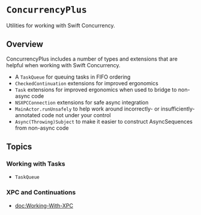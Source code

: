 # ``ConcurrencyPlus``

Utilities for working with Swift Concurrency.

## Overview

ConcurrencyPlus includes a number of types and extensions that are helpful when working with Swift Concurrency.

- A ``TaskQueue`` for queuing tasks in FIFO ordering
- `CheckedContinuation` extensions for improved ergonomics
- `Task` extensions for improved ergonomics when used to bridge to non-async code
- `NSXPCConnection` extensions for safe async integration
- `MainActor.runUnsafely` to help work around incorrectly- or insufficiently-annotated code not under your control
- `Async(Throwing)Subject` to make it easier to construct AsyncSequences from non-async code

## Topics

### Working with Tasks

- ``TaskQueue``

### XPC and Continuations

- <doc:Working-With-XPC>
